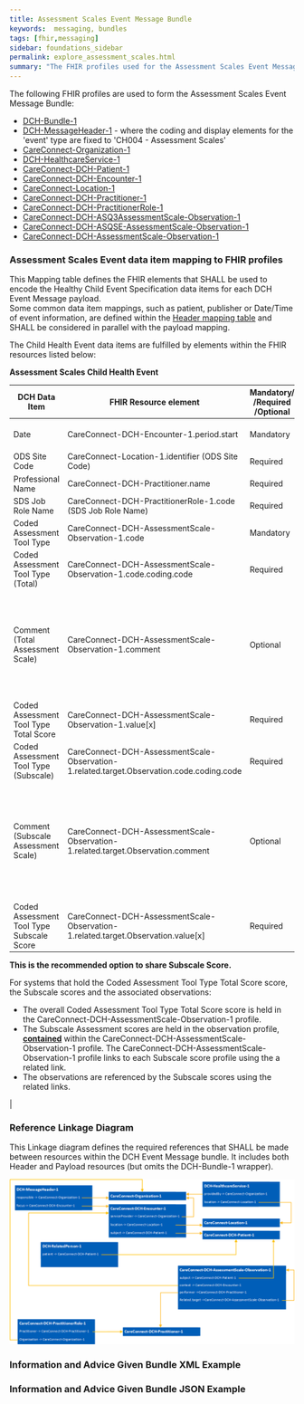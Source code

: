 ```yaml
---
title: Assessment Scales Event Message Bundle
keywords:  messaging, bundles
tags: [fhir,messaging]
sidebar: foundations_sidebar
permalink: explore_assessment_scales.html
summary: "The FHIR profiles used for the Assessment Scales Event Message Bundle"
---
```


The following FHIR profiles are used to form the Assessment Scales Event Message Bundle:

- [DCH-Bundle-1](https://fhir.nhs.uk/STU3/StructureDefinition/DCH-Bundle-1)
- [DCH-MessageHeader-1](https://fhir.nhs.uk/STU3/StructureDefinition/DCH-MessageHeader-1) - where the coding and display elements for the 'event' type are fixed to 'CH004 - Assessment Scales'
- [CareConnect-Organization-1](https://fhir.hl7.org.uk/STU3/StructureDefinition/CareConnect-Organization-1)
- [DCH-HealthcareService-1](https://fhir.nhs.uk/STU3/StructureDefinition/DCH-HealthcareService-1)
- [CareConnect-DCH-Patient-1](https://fhir.nhs.uk/STU3/StructureDefinition/CareConnect-DCH-Patient-1)
- [CareConnect-DCH-Encounter-1](https://fhir.nhs.uk/STU3/StructureDefinition/CareConnect-DCH-Encounter-1)
- [CareConnect-Location-1](https://fhir.hl7.org.uk/STU3/StructureDefinition/CareConnect-Location-1)
- [CareConnect-DCH-Practitioner-1](https://fhir.nhs.uk/STU3/StructureDefinition/CareConnect-DCH-Practitioner-1)
- [CareConnect-DCH-PractitionerRole-1](https://fhir.nhs.uk/STU3/StructureDefinition/CareConnect-DCH-PractitionerRole-1)
- [CareConnect-DCH-ASQ3AssessmentScale-Observation-1](https://fhir.nhs.uk/STU3/StructureDefinition/CareConnect-DCH-ASQ3AssessmentScale-Observation-1)
- [CareConnect-DCH-ASQSE-AssessmentScale-Observation-1](https://fhir.nhs.uk/STU3/StructureDefinition/CareConnect-DCH-ASQSE-AssessmentScale-Observation-1)
- [CareConnect-DCH-AssessmentScale-Observation-1](https://fhir.nhs.uk/STU3/StructureDefinition/CareConnect-DCH-AssessmentScale-Observation-1)
                                                                                                   
### Assessment Scales Event data item mapping to FHIR profiles ###

This Mapping table defines the FHIR elements that SHALL be used to encode the Healthy Child Event Specification data items for each DCH Event Message payload.  
Some common data item mappings, such as patient, publisher or Date/Time of event information, are defined within the [Header mapping table](../explore_event_header_design.html) and SHALL be considered in parallel with the payload mapping.

The Child Health Event data items are fulfilled by elements within the FHIR resources listed below:

**Assessment Scales Child Health Event**

| DCH Data Item              | FHIR Resource element                                                                     | Mandatory/<br/>/Required<br/>/Optional | Note                    |
|----------------------------|-------------------------------------------------------------------------------------------|----------------------------------------|-------------------------|
| Date                       | CareConnect-DCH-Encounter-1.period.start                                                  | Mandatory                              | Format is YYYY-MM-DD”T”HH:MM:SS                        |
| ODS Site Code              | CareConnect-Location-1.identifier (ODS Site Code)                                         | Required                               |                         |
| Professional Name          | CareConnect-DCH-Practitioner.name                                                         | Required                               |                         |
| SDS Job Role Name          | CareConnect-DCH-PractitionerRole-1.code (SDS Job Role Name)	                             | Required                               |                         |
| Coded Assessment Tool Type | CareConnect-DCH-AssessmentScale-Observation-1.code 	                                     | Mandatory                              | This is the Assessment Scale Type|
| Coded Assessment Tool Type (Total) | CareConnect-DCH-AssessmentScale-Observation-1.code.coding.code 	                 | Required                               | The type of Total Assessment Scale |
| Comment (Total Assessment Scale)   | CareConnect-DCH-AssessmentScale-Observation-1.comment                             | Optional                               | Supporting text may be given regarding the assessment scale as a whole. This could be the recording of a score of an assessment not in SNOMED CT (e.g. Griffiths) |
| Coded Assessment Tool Type Total Score | CareConnect-DCH-AssessmentScale-Observation-1.value[x]	                     | Required                               | Score entered for the Total Assessment Scale |
| Coded Assessment Tool Type (Subscale) | CareConnect-DCH-AssessmentScale-Observation-1.related.target.Observation.code.coding.code 	                         | Required                               | The type of Subscale Assessment Scale |
| Comment (Subscale Assessment Scale)   | CareConnect-DCH-AssessmentScale-Observation-1.related.target.Observation.comment | Optional                            | Supporting text may be given regarding the assessment scale as a Subscale. This could be the recording of a Subscale score of an assessment not in SNOMED CT |
| Coded Assessment Tool Type Subscale Score | CareConnect-DCH-AssessmentScale-Observation-1.related.target.Observation.value[x]	                      | Required                               | Score entered for the Subscale Assessment Scale |

**This is the recommended option to share Subscale Score.**

For systems that hold the Coded Assessment Tool Type Total Score score, the Subscale scores and the associated observations:
* The overall Coded Assessment Tool Type Total Score score is held in the CareConnect-DCH-AssessmentScale-Observation-1 profile.
* The Subscale Assessment scores are held in the observation profile, <a href="https://www.hl7.org/fhir/references.html#contained" target="_blank">**contained**</a> within the CareConnect-DCH-AssessmentScale-Observation-1 profile. The CareConnect-DCH-AssessmentScale-Observation-1 profile links to each Subscale score profile using the a related link.
* The observations are referenced by the Subscale scores using the related links.

<!--
**ASQ-3 (Ages and Stages Questionnaires Third Edition)**

| DCH Data Item              | FHIR Resource element                                                                     | Mandatory/Required/Optional |
|----------------------------|-------------------------------------------------------------------------------------------|-----------------------------|
| Coded Assessment Tool Type | CareConnect-DCH-ASQ3AssessmentScale-Observation-1.code 									 | Mandatory                   |
| Score                      | CareConnect-DCH-ASQ3AssessmentScale-Observation-1.component.valueQuantity				 | Mandatory                   |

**Ages and Stages Questionnaires: Social-Emotional**

| DCH Data Item              | FHIR Resource element                                                                       | Mandatory/Required/Optional |
|----------------------------|---------------------------------------------------------------------------------------------|-----------------------------|
| Coded Assessment Tool Type | CareConnect-DCH-ASQSE-AssessmentScale-Observation-1.code 									   | Mandatory                   |
| Score                      | CareConnect-DCH-ASQSE-AssessmentScale-Observation-1.component.valueQuantity				   | Mandatory                   |

**Other Assessment Tools**

| DCH Data Item              | FHIR Resource element                                                                                   | Mandatory/Required/Optional |
|----------------------------|---------------------------------------------------------------------------------------------------------|-----------------------------|
| Coded Assessment Tool Type | CareConnect-DCH-AssessmentScale-Observation-1.code 													   | Required                    |
| Score                      | CareConnect-DCH-AssessmentScale-Observation-1.value[x] or CareConnect-DCH-AssessmentScale-Observation-1.componentvalue[x]										       		   | Required-->                    |

### Reference Linkage Diagram ###

This Linkage diagram defines the required references that SHALL be made between resources within the DCH Event Message bundle. It includes both Header and Payload resources (but omits the DCH-Bundle-1 wrapper).

<img src="images/explore/AssessmentScales.png">

### Information and Advice Given Bundle XML Example ###

<script src="GIST LINK TO FOLLOW"></script>

###  Information and Advice Given Bundle JSON Example ###

<script src="GIST LINK TO FOLLOW"></script>

